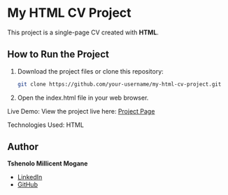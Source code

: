 # My HTML CV Project

This project is a single-page CV created with **HTML**.

## How to Run the Project
1. Download the project files or clone this repository:
   ```bash
   git clone https://github.com/your-username/my-html-cv-project.git
2. Open the index.html file in your web browser.

Live Demo:
View the project live here: [Project Page](https://roadmap.sh/projects/single-page-cv)

Technologies Used:
HTML

## Author
**Tshenolo Millicent Mogane**  
- [LinkedIn](https://www.linkedin.com/in/tshenolo-millicent-mogane-3a0914192/)  
- [GitHub](https://github.com/Millicent-Mogane)

